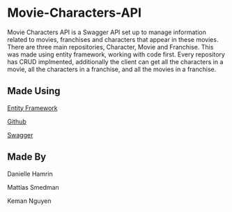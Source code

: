 # Movie-Characters-API
Movie Characters API is a Swagger API set up to manage information related to movies, franchises and characters that appear in these movies. There are three main repositories, Character, Movie and Franchise. This was made using entity framework, working with code first. Every repository has CRUD implmented, additionally the client can get all the characters in a movie, all the characters in a franchise, and all the movies in a franchise. 

## Made Using 
[Entity Framework](https://learn.microsoft.com/en-us/ef/)

[Github](https://github.com/)

[Swagger](https://swagger.io/)

## Made By

Danielle Hamrin

Mattias Smedman

Keman Nguyen